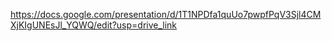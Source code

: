 https://docs.google.com/presentation/d/1T1NPDfa1quUo7pwpfPqV3Sjl4CMXjKIgUNEsJl_YQWQ/edit?usp=drive_link
